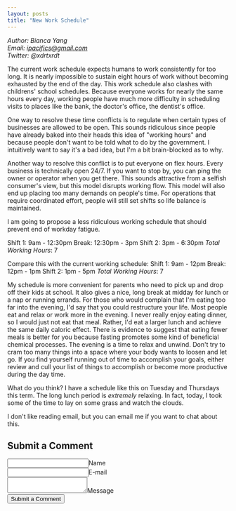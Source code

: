 ```yaml
---
layout: posts
title: "New Work Schedule"
---
```

*Author: Bianca Yang*<br>
*Email: ipacifics@gmail.com*<br>
*Twitter: @xdrtxrdt*<br>

The current work schedule expects humans to work consistently for too long.
It is nearly impossible to sustain eight hours of work without becoming
exhausted by the end of the day. This work schedule also clashes with
childrens' school schedules. Because everyone works for nearly the same hours
every day, working people have much more difficulty in scheduling visits to
places like the bank, the doctor's office, the dentist's office.

One way to resolve these time conflicts is to regulate when certain types of
businesses are allowed to be open. This sounds ridiculous since people have
already baked into their heads this idea of "working hours" and because people
don't want to be told what to do by the government. I intuitively want to say
it's a bad idea, but I'm a bit brain-blocked as to why.

Another way to resolve this conflict is to put everyone on flex hours. Every
business is technically open 24/7. If you want to stop by, you can ping the
owner or operator when you get there. This sounds attractive from a selfish
consumer's view, but this model disrupts working flow. This model will also
end up placing too many demands on people's time. For operations that require
coordinated effort, people will still set shifts so life balance is maintained.

I am going to propose a less ridiculous working schedule that should prevent
end of workday fatigue.

Shift 1: 9am - 12:30pm
Break: 12:30pm - 3pm
Shift 2: 3pm - 6:30pm
*Total Working Hours*: 7

Compare this with the current working schedule:
Shift 1: 9am - 12pm
Break: 12pm - 1pm
Shift 2: 1pm - 5pm
*Total Working Hours*: 7


My schedule is more convenient for parents who need to pick up and drop off
their kids at school. It also gives a nice, long break at midday for lunch or
a nap or running errands. For those who would complain that I'm eating too
far into the evening, I'd say that you could restructure your life. Most
people eat and relax or work more in the evening. I never really enjoy
eating dinner, so I would just not eat that meal. Rather, I'd eat a larger
lunch and achieve the same daily caloric effect. There is evidence to
suggest that eating fewer meals is better for you because fasting promotes
some kind of beneficial chemical processes. The evening is a time to relax
and unwind. Don't try to cram too many things into a space where your body
wants to loosen and let go. If you find yourself running out of time to
accomplish your goals, either review and cull your list of things to
accomplish or become more productive during the day time.

What do you think? I have a schedule like this on Tuesday and Thursdays this
term. The long lunch period is *extremely* relaxing. In fact, today, I took
some of the time to lay on some grass and watch the clouds.


I don't like reading email, but you can email me if you want to chat about
this.


<div>
    <h2>Submit a Comment</h2>
</div>
<form method="POST" action="https://api.staticman.net/v2/entry/xrdt/xrdt.github.io">
  <label><input name="fields[name]" type="text">Name</label>
  <br>
  <label><input name="fields[email]" type="email">E-mail</label>
  <br>
  <label><textarea name="fields[message]"></textarea>Message</label>
  <br>
  <button type="submit">Submit a Comment</button>
  <br>
</form>
